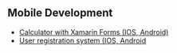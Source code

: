 ## Mobile Development

* [Calculator with Xamarin Forms (IOS, Android)](https://github.com/HakobyanAni/Mobile-Development/tree/master/MobileProject)
* [User registration system (IOS, Android](https://github.com/HakobyanAni/Mobile-Development/tree/master/SimpleTutorial)
